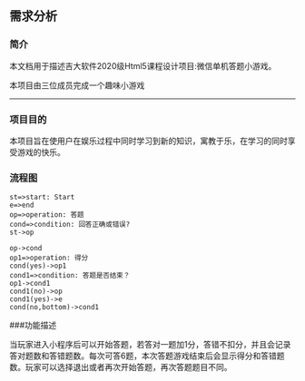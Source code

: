 ## 需求分析

### 简介

 本文档用于描述吉大软件2020级Html5课程设计项目:微信单机答题小游戏。

 本项目由三位成员完成一个趣味小游戏

---

### 项目目的

本项目旨在使用户在娱乐过程中同时学习到新的知识，寓教于乐，在学习的同时享受游戏的快乐。

### 流程图

```flow
st=>start: Start
e=>end
op=>operation: 答题
cond=>condition: 回答正确或错误?
st->op

op->cond
op1=>operation: 得分
cond(yes)->op1
cond1=>condition: 答题是否结束？
op1->cond1
cond1(no)->op
cond1(yes)->e
cond(no,bottom)->cond1

```

###功能描述

当玩家进入小程序后可以开始答题，若答对一题加1分，答错不扣分，并且会记录答对题数和答错题数。每次可答6题，本次答题游戏结束后会显示得分和答错题数。玩家可以选择退出或者再次开始答题，再次答题题目不同。